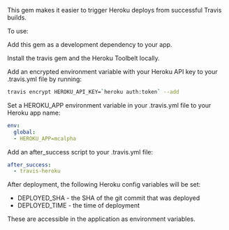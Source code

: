 This gem makes it easier to trigger Heroku deploys from successful Travis
builds.

To use:

Add this gem as a development dependency to your app.

Install the travis gem and the Heroku Toolbelt locally.

Add an encrypted environment variable with your Heroku API key to your
.travis.yml file by running:

```bash
travis encrypt HEROKU_API_KEY=`heroku auth:token` --add
```

Set a HEROKU_APP environment variable in your .travis.yml file to your
Heroku app name:

```yaml
env:
  global:
  - HEROKU_APP=mcalpha
```
 
Add an after_success script to your .travis.yml file:

```yaml
after_success:
  - travis-heroku
```

After deployment, the following Heroku config variables will be set:

* DEPLOYED_SHA - the SHA of the git commit that was deployed
* DEPLOYED_TIME - the time of deployment

These are accessible in the application as environment variables.
